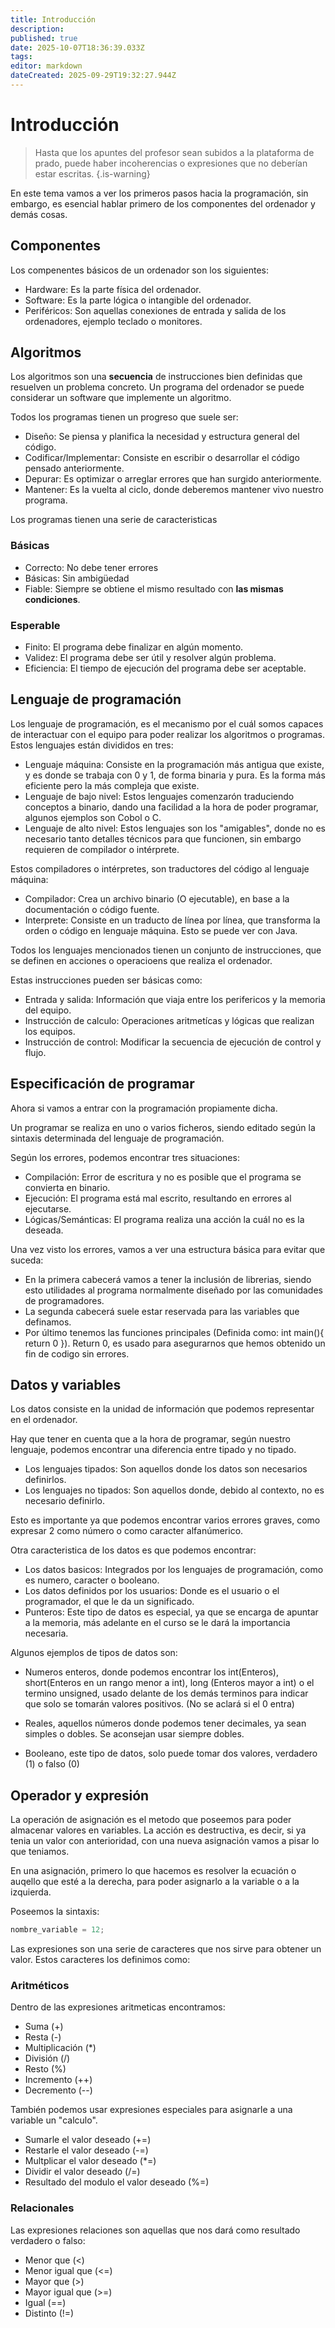 ```yaml
---
title: Introducción
description: 
published: true
date: 2025-10-07T18:36:39.033Z
tags: 
editor: markdown
dateCreated: 2025-09-29T19:32:27.944Z
---
```


# Introducción
> Hasta que los apuntes del profesor sean subidos a la plataforma de prado, puede haber incoherencias o expresiones que no deberían estar escritas.
{.is-warning}

En este tema vamos a ver los primeros pasos hacia la programación, sin embargo, es esencial hablar primero de los componentes del ordenador y demás cosas.
## Componentes
Los compenentes básicos de un ordenador son los siguientes:
- Hardware: Es la parte física del ordenador.
- Software: Es la parte lógica o intangible del ordenador.
- Periféricos: Son aquellas conexiones de entrada y salida de los ordenadores, ejemplo teclado o monitores.

## Algoritmos
Los algoritmos son una **secuencia** de instrucciones bien definidas que resuelven un problema concreto. Un programa del ordenador se puede considerar un software que implemente un algoritmo.

Todos los programas tienen un progreso que suele ser:
- Diseño: Se piensa y planifica la necesidad y estructura general del código.
- Codificar/Implementar: Consiste en escribir o desarrollar el código pensado anteriormente.
- Depurar: Es optimizar o arreglar errores que han surgido anteriormente.
- Mantener: Es la vuelta al ciclo, donde deberemos mantener vivo nuestro programa.

Los programas tienen una serie de caracteristicas
### Básicas
- Correcto: No debe tener errores
- Básicas: Sin ambigüedad
- Fiable: Siempre se obtiene el mismo resultado con **las mismas condiciones**.
### Esperable
- Finito: El programa debe finalizar en algún momento.
- Validez: El programa debe ser útil y resolver algún problema.
- Eficiencia: El tiempo de ejecución del programa debe ser aceptable.


## Lenguaje de programación
Los lenguaje de programación, es el mecanismo por el cuál somos capaces de interactuar con el equipo para poder realizar los algoritmos o programas. Estos lenguajes están divididos en tres:
- Lenguaje máquina: Consiste en la programación más antigua que existe, y es donde se trabaja con 0 y 1, de forma binaria y pura. Es la forma más eficiente pero la más compleja que existe.
- Lenguaje de bajo nivel: Estos lenguajes comenzarón traduciendo conceptos a binario, dando una facilidad a la hora de poder programar, algunos ejemplos son Cobol o C.
- Lenguaje de alto nivel: Estos lenguajes son los "amigables", donde no es necesario tanto detalles técnicos para que funcionen, sin embargo requieren de compilador o intérprete.

Estos compiladores o intérpretes, son traductores del código al lenguaje máquina:
- Compilador: Crea un archivo binario (O ejecutable), en base a la documentación o código fuente.
- Interprete: Consiste en un traducto de línea por línea, que transforma la orden o código en lenguaje máquina. Esto se puede ver con Java. 

Todos los lenguajes mencionados tienen un conjunto de instrucciones, que se definen en acciones o operacioens que realiza el ordenador. 

Estas instrucciones pueden ser básicas como:
- Entrada y salida: Información que viaja entre los perifericos y la memoria del equipo.
- Instrucción de calculo: Operaciones aritmetícas y lógicas que realizan los equipos.
- Instrucción de control: Modificar la secuencia de ejecución de control y flujo.

## Especificación de programar
Ahora si vamos a entrar con la programación propiamente dicha.

Un programar se realiza en uno o varios ficheros, siendo editado según la sintaxis determinada del lenguaje de programación.

Según los errores, podemos encontrar tres situaciones:
- Compilación: Error de escritura y no es posible que el programa se convierta en binario.
- Ejecución: El programa está mal escrito, resultando en errores al ejecutarse.
- Lógicas/Semánticas: El programa realiza una acción la cuál no es la deseada.

Una vez visto los errores, vamos a ver una estructura básica para evitar que suceda:
- En la primera cabecerá vamos a tener la inclusión de librerias, siendo esto utilidades al programa normalmente diseñado por las comunidades de programadores.
- La segunda cabecerá suele estar reservada para las variables que definamos.
- Por último tenemos las funciones principales (Definida como: int main(){ return 0 }). Return 0, es usado para asegurarnos que hemos obtenido un fin de codigo sin errores.

## Datos y variables
Los datos consiste en la unidad de información que podemos representar en el ordenador.

Hay que tener en cuenta que a la hora de programar, según nuestro lenguaje, podemos encontrar una diferencia entre tipado y no tipado.
- Los lenguajes tipados: Son aquellos donde los datos son necesarios definirlos.
- Los lenguajes no tipados: Son aquellos donde, debido al contexto, no es necesario definirlo.

Esto es importante ya que podemos encontrar varios errores graves, como expresar $2$ como número o como caracter alfanúmerico.

Otra caracteristica de los datos es que podemos encontrar:
- Los datos basicos: Integrados por los lenguajes de programación, como es numero, caracter o booleano.
- Los datos definidos por los usuarios: Donde es el usuario o el programador, el que le da un significado.
- Punteros: Este tipo de datos es especial, ya que se encarga de apuntar a la memoria, más adelante en el curso se le dará la importancia necesaria.


Algunos ejemplos de tipos de datos son:
- Numeros enteros, donde podemos encontrar los int(Enteros), short(Enteros en un rango menor a int), long (Enteros mayor a int) o el termino unsigned, usado delante de los demás terminos para indicar que solo se tomarán valores positivos. (No se aclará si el 0 entra)

- Reales, aquellos números donde podemos tener decimales, ya sean simples o dobles. Se aconsejan usar siempre dobles.

- Booleano, este tipo de datos, solo puede tomar dos valores, verdadero (1) o falso (0)

## Operador y expresión
La operación de asignación es el metodo que poseemos para poder almacenar valores en variables. La acción es destructiva, es decir, si ya tenia un valor con anterioridad, con una nueva asignación vamos a pisar lo que teniamos. 

En una asignación, primero lo que hacemos es resolver la ecuación o auqello que esté a la derecha, para poder asignarlo a la variable o a la izquierda.

Poseemos la sintaxis:
```C++
nombre_variable = 12;
```

Las expresiones son una serie de caracteres que nos sirve para obtener un valor. Estos caracteres los definimos como:
### Aritméticos
Dentro de las expresiones aritmeticas encontramos:
- Suma (+)
- Resta (-)
- Multiplicación (*)
- División (/)
- Resto (%)
- Incremento (++)
- Decremento (--)

También podemos usar expresiones especiales para asignarle a una variable un "calculo".
- Sumarle el valor deseado (+=)
- Restarle el valor deseado (-=)
- Multplicar el valor deseado (*=)
- Dividir el valor deseado (/=)
- Resultado del modulo el valor deseado (%=)

### Relacionales
Las expresiones relaciones son aquellas que nos dará como resultado verdadero o falso:
- Menor que (<)
- Menor igual que (<=)
- Mayor que (>)
- Mayor igual que (>=)
- Igual (==)
- Distinto (!=)